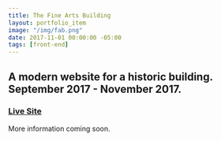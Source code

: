 ```yaml
---
title: The Fine Arts Building
layout: portfolio_item
image: "/img/fab.png"
date: 2017-11-01 00:00:00 -05:00
tags: [front-end]
---
```


## A modern website for a historic building. September 2017 - November 2017.
### [Live Site](https://www.fineartsbuilding.com/)

More information coming soon.
